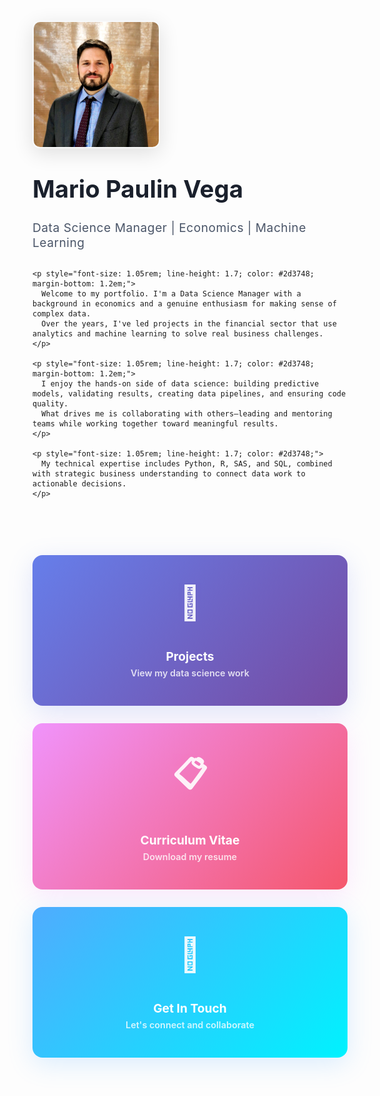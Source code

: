<!-- Professional header section with square photo -->
<div style="display: flex; flex-wrap: wrap; align-items: flex-start; gap: 3em; margin-bottom: 3.5em; padding: 2em 0;">

  <!-- Square Profile Photo -->
  <img src="/assets/images/profile.jpg" alt="Mario Paulin Vega" style="width: 200px; height: 200px; object-fit: cover; border-radius: 12px; box-shadow: 0 8px 32px rgba(0,0,0,0.12); flex-shrink: 0; border: 2px solid #f8f9fa;">

  <!-- About Text -->
  <div style="flex: 1; min-width: 300px;">
    <h1 style="margin-top: 0; font-size: 2.4rem; font-weight: 700; color: #1a202c; margin-bottom: 0.5em;">Mario Paulin Vega</h1>
    <h2 style="font-size: 1.2rem; font-weight: 400; color: #4a5568; margin-bottom: 1.5em; letter-spacing: 0.5px;">Data Science Manager | Economics | Machine Learning</h2>

    <p style="font-size: 1.05rem; line-height: 1.7; color: #2d3748; margin-bottom: 1.2em;">
      Welcome to my portfolio. I'm a Data Science Manager with a background in economics and a genuine enthusiasm for making sense of complex data.
      Over the years, I've led projects in the financial sector that use analytics and machine learning to solve real business challenges.
    </p>

    <p style="font-size: 1.05rem; line-height: 1.7; color: #2d3748; margin-bottom: 1.2em;">
      I enjoy the hands-on side of data science: building predictive models, validating results, creating data pipelines, and ensuring code quality.
      What drives me is collaborating with others—leading and mentoring teams while working together toward meaningful results.
    </p>

    <p style="font-size: 1.05rem; line-height: 1.7; color: #2d3748;">
      My technical expertise includes Python, R, SAS, and SQL, combined with strategic business understanding to connect data work to actionable decisions.
    </p>
  </div>
</div>

<!-- Professional navigation cards -->
<div style="display: grid; grid-template-columns: repeat(auto-fit, minmax(240px, 1fr)); gap: 2em; margin-bottom: 4em;">

  <!-- Projects Card -->
  <a href="/projects/" class="nav-card" style="background: linear-gradient(135deg, #667eea 0%, #764ba2 100%); border: none; border-radius: 16px; box-shadow: 0 10px 40px rgba(102, 126, 234, 0.2); display: flex; flex-direction: column; align-items: center; justify-content: center; padding: 2.5em 2em; text-decoration: none; color: white; font-weight: 600; font-size: 1.1rem; transition: all 0.3s ease; position: relative; overflow: hidden;">
    <div style="font-size: 3em; margin-bottom: 0.8em; opacity: 0.9;">💼</div>
    <div style="font-size: 1.2rem; font-weight: 700; margin-bottom: 0.3em;">Projects</div>
    <div style="font-size: 0.9rem; opacity: 0.8; text-align: center;">View my data science work</div>
  </a>

  <!-- CV Card -->
  <a href="/cv/" class="nav-card" style="background: linear-gradient(135deg, #f093fb 0%, #f5576c 100%); border: none; border-radius: 16px; box-shadow: 0 10px 40px rgba(240, 147, 251, 0.2); display: flex; flex-direction: column; align-items: center; justify-content: center; padding: 2.5em 2em; text-decoration: none; color: white; font-weight: 600; font-size: 1.1rem; transition: all 0.3s ease; position: relative; overflow: hidden;">
    <div style="font-size: 3em; margin-bottom: 0.8em; opacity: 0.9;">📋</div>
    <div style="font-size: 1.2rem; font-weight: 700; margin-bottom: 0.3em;">Curriculum Vitae</div>
    <div style="font-size: 0.9rem; opacity: 0.8; text-align: center;">Download my resume</div>
  </a>

  <!-- Contact Card -->
  <a href="mailto:mpaulinv@gmail.com" class="nav-card" style="background: linear-gradient(135deg, #4facfe 0%, #00f2fe 100%); border: none; border-radius: 16px; box-shadow: 0 10px 40px rgba(79, 172, 254, 0.2); display: flex; flex-direction: column; align-items: center; justify-content: center; padding: 2.5em 2em; text-decoration: none; color: white; font-weight: 600; font-size: 1.1rem; transition: all 0.3s ease; position: relative; overflow: hidden;">
    <div style="font-size: 3em; margin-bottom: 0.8em; opacity: 0.9;">💬</div>
    <div style="font-size: 1.2rem; font-weight: 700; margin-bottom: 0.3em;">Get In Touch</div>
    <div style="font-size: 0.9rem; opacity: 0.8; text-align: center;">Let's connect and collaborate</div>
  </a>

</div>

<style>
/* Professional hover effects */
.nav-card:hover {
  transform: translateY(-8px) !important;
  box-shadow: 0 20px 60px rgba(0,0,0,0.15) !important;
  text-decoration: none !important;
}

/* Subtle animations */
.nav-card::before {
  content: '';
  position: absolute;
  top: 0;
  left: 0;
  right: 0;
  bottom: 0;
  background: rgba(255,255,255,0.1);
  opacity: 0;
  transition: opacity 0.3s ease;
}

.nav-card:hover::before {
  opacity: 1;
}

/* Overall page styling */
body {
  font-family: -apple-system, BlinkMacSystemFont, 'Segoe UI', Roboto, sans-serif;
}

/* Professional spacing */
.page__content {
  max-width: 1000px;
  margin: 0 auto;
  padding: 0 2em;
}
</style>
